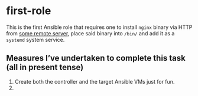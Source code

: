 # first-role

This is the first Ansible role that requires one to install `nginx`
binary via HTTP from [some remote
server](https://example.com/registry/nginx_1.0.0), place said binary
into `/bin/` and add it as a `systemd` system service.

## Measures I’ve undertaken to complete this task (all in present tense)

1. Create both the controller and the target Ansible VMs just for fun.
1.
